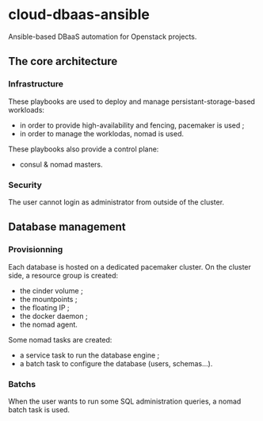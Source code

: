 # cloud-dbaas-ansible
Ansible-based DBaaS automation for Openstack projects.

## The core architecture

### Infrastructure

These playbooks are used to deploy and manage persistant-storage-based workloads:
* in order to provide high-availability and fencing, pacemaker is used ;
* in order to manage the worklodas, nomad is used.

These playbooks also provide a control plane:
* consul & nomad masters.

### Security

The user cannot login as administrator from outside of the cluster.

## Database management

### Provisionning

Each database is hosted on a dedicated pacemaker cluster. On the cluster side, a resource group is created:
* the cinder volume ;
* the mountpoints ;
* the floating IP ;
* the docker daemon ;
* the nomad agent.

Some nomad tasks are created:
* a service task to run the database engine ;
* a batch task to configure the database (users, schemas…).

### Batchs

When the user wants to run some SQL administration queries, a nomad batch task is used.
